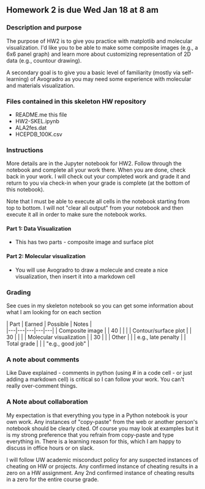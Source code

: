 ## Homework 2 is due Wed Jan 18 at 8 am


### Description and purpose 

The purpose of HW2 is to give you practice with matplotlib and molecular visualization. I'd like you to be able to make some composite images (e.g., a 6x6 panel graph) and learn more about customizing representation of 2D data (e.g., countour drawing).  

A secondary goal is to give you a basic level of familiarity (mostly via self-learning) of Avogradro as you may need some experience with molecular and materials visualization. 

### Files contained in this skeleton HW repository 

* README.me this file 
* HW2-SKEL.ipynb 
* ALA2fes.dat 
* HCEPDB_100K.csv 

### Instructions 

More details are in the Jupyter notebook for HW2. Follow through the notebook and complete all your work there. When you are done, check back in your work. I will check out your completed work and grade it and return to you via check-in when your grade is complete (at the bottom of this notebook).  

Note that I must be able to execute all cells in the notebook starting from top to bottom. I will not "clear all output" from your notebook and then execute it all in order to make sure the notebook works. 

#### Part 1: Data Visualization 

* This has two parts - composite image and surface plot 

#### Part 2: Molecular visualization 

* You will use Avogradro to draw a molecule and create a nice visualization, then insert it into a markdown cell 
### Grading 

See cues in my skeleton notebook so you can get some information about what I am looking for on each section 

|  Part |  Earned | Possible | Notes  |  
|---|---|---|---|---|
| Composite image  |   |  40 |   |   |
| Contour/surface plot |   | 30  |   |   |
| Molecular visualization |    | 30  |   | 
|  Other |   |   |   e.g., late penalty |
| Total grade | | | "e.g., good job" | 


### A note about comments

Like Dave explained - comments in python (using # in a code cell - or just adding a markdown cell) is critical so I can follow your work. You can't really over-comment things. 

### A Note about collaboration 

My expectation is that everything you type in a Python notebook is your own work.  Any instances of "copy-paste" from the web or another person's notebook should be clearly cited. Of course you may look at examples but it is my strong preference that you refrain from copy-paste and type everything in. There is a learning reason for this, which I am happy to discuss in office hours or on slack.

I will follow UW academic misconduct policy for any suspected instances of cheating on HW or projects. Any confirmed instance of cheating results in a zero on a HW assignment. Any 2nd confirmed instance of cheating results in a zero for the entire course grade. 